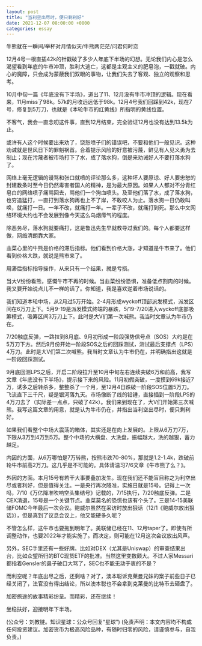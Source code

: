 ```yaml
---
layout: post
title: "当利空出尽时，便只剩利好"
date: 2021-12-07 08:00:00 +0800
categories: essay
---
```


牛熊就在一瞬间/举杯对月情似天/牛熊两茫茫/问君何时恋

12月4号一根直插42k的针戳破了多少人年底下半场的幻想。无论我们内心是怎么渴望看到年底的牛市冲顶，胜利大逃亡，这都是主观主义的肥皂泡，一戳就破。内心的魔障，只会成为蒙蔽我们双眼的事物，让我们失去了客观、独立的观察和思考。

10月中旬一篇《年底没有下半场》，道出了11、12月没有牛市冲顶的逻辑。现在看来，11月miss了98k。57k的月收远远低于98k。12月4号我们回踩到42k，现在7号，修复到5万刀，也就是《本轮牛市的红黄线》所指明的黄线位置。

不客气，我会一直念叨这件事，直到12月结束，完全验证12月也没有达到13.5k为止。

或许有人这个时候要出来劝了，饶恕喷子们的错误吧，不要和他们一般见识。这种劝诫就是世风日下的罪魁祸首。合着提示风险的好意被污蔑，鲜见有人见义勇为去制止；现在污蔑者被市场打下了水，成了落水狗，倒是来劝诫好人不要打落水狗了。

网络上毫无逻辑的谩骂和张口就喷的评论那么多，这种坏人要原谅、好人要忠恕的封建教条时至今日仍然毒害者国人的精神，是为最大原因。如果人人都对不分青红皂白的网络喷子痛骂回去，骂他们一个狗血喷头。及至他们落了水，成了落水狗，也穷追猛打，一直打到落水狗再也上不了岸，不敢咬人为止。落水狗一日仍敢叫唤，就痛打一日。一年不改，就痛打一年。一辈子不改，就痛打到死。那么中文网络环境大约也不会发展到像今天这么乌烟瘴气的程度。

除恶务尽，落水狗就要痛打，这是鲁迅先生早就教导过我们的。每个人都要这样做，网络清朗靠大家。

韭菜心里的牛熊是价格的滞后指标。他们看到价格大涨，才知道是牛市来了。他们看到价格大跌，就说是熊市来了。

用滞后指标指导操作，从来只有一个结果，就是亏损。

当大V纷纷看熊，感慨牛市不再的时候。当韭菜纷纷恐惧，准备低点割肉的时候。我又要开始说点儿不一样的话了。你知道，我是喜欢逆着市场说话的。

我们知道本轮中场，从2月过5万开始。2-4月形成wyckoff顶部派发模式，派发区间在6万刀上下。5月9-19是派发模式终端的暴跌，5/19-7/20进入wyckoff底部吸筹模式，吸筹区间3万刀上下。此时是大V们第一次喊熊。我当时文章认为牛市仍在。

7/20触底反弹，一路拉到8月底、9月初形成一阶段强势信号点（SOS）大约是在5万刀下方。然后9月份开始一阶段SOS之后的回踩测试，测试最后支撑点（LPS）4万刀。此时是大V们第二次喊熊。我当时文章认为牛市仍在，并明确指出这就是一阶段回踩测试。

9月底回测LPS之后，开启二阶段拉升至10月中旬左右连续突破6万和前高，我写文章《年底没有下半场》，提示接下来的风险。11月初假突破，一度摸到69k接近7万，诱多之后转杀多，整整杀了一个月，至12月4日跌破一阶段SOS位置5万刀。飞流直下三千尺，疑是银河落九天。市场像断了线的铅锤，直接插到一阶段LPS的4万刀去了（实际差一点点，只破了42k）。我们来到现在了，大V们开始第三次喊熊。我写这篇文章的用意，就是认为牛市仍在，并指出当利空出尽时，便只剩利好。

如果我们看整个中场大震荡的箱体，其实还是在向上发展的。上限从6万刀7万，下限从3万到4万到5万。整个中场的大横盘、大洗盘，振幅越大，洗的越狠，蓄力越足。

内因的方面，从6万哪怕是7万转熊，按熊市跌70-80%，那就是1.2-1.4k，跌破前轮牛市前高2万刀。这几乎是不可能的。具体请温习7/6文章《牛市熊了么？》。

外因的方面。本月15号有若干大事要叠加发生。现在我们还不能盲目称之为利空出尽或者利好，但是值得关注。一是央行再次降准，实施日就是15号。记得上一次吗，7/10《万亿降准吹响空头集结号》记载的，7/15执行，7/20触底反弹。二是CEX清退，15号是一个关键节点。韭菜莫名的恐慌也该有个头了。三是14-15美联储FOMC今年最后一次会议。鲍威尔虽然在采访时放出狠话（12/1《鲍威尔放出狠话》），但是真到了议息会议上，他又能硬多久呢？

不管怎么样，这牛市也要拖到明年了。美联储已经在11、12月taper了。即使有所调整动作，也要2022年才能实施了。而决定，则可能在12月这次会议放出风声。

另外，SEC手里还有一些好牌。比如对DEX（尤其是Uniswap）的审查结果出台，比如众望所归的BTC现货ETF的批准。当然这里变数颇大。不过人家Messari都指着Gensler的鼻子破口大骂了，SEC也不能无动于衷的不是？

而利空呢？年底出尽之后，还剩啥？对了，澳本聪诉克莱曼兄妹的案子前些日子已经关闭了，法官没有得出结论，所以澳本聪也不会拿到克莱曼的比特币去砸盘了。

加密旅途的故事精彩纷呈。而精彩，还在继续！

坐稳扶好，迎接明年下半场。

(公众号：刘教链。知识星球：公众号回复“星球”)
(免责声明：本文内容均不构成任何投资建议。加密货币为极高风险品种，有随时归零的风险，请谨慎参与，自我负责。)
